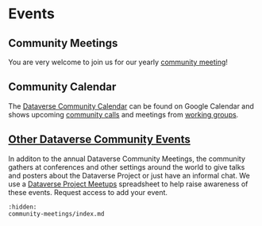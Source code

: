 # Events

## Community Meetings

You are very welcome to join us for our yearly [community meeting](community-meetings/index)!

## Community Calendar

The [Dataverse Community Calendar](https://calendar.google.com/calendar/embed?src=c_udn4tonm401kgjjre4jl4ja0cs%40group.calendar.google.com&ctz=America%2FNew_York) can be found on Google Calendar and shows upcoming [community calls](https://dataverse.org/community-calls) and meetings from [working groups](https://www.gdcc.io/working-groups.html).

## [Other Dataverse Community Events](https://docs.google.com/spreadsheets/d/1EQsrT0A-zBQxN9L8iJBW-7auECWvFW2qu8r-CbWrTEw/edit?usp=sharing)

In additon to the annual Dataverse Community Meetings, the community gathers at conferences and other settings around the world to give talks and posters about the Dataverse Project or just have an informal chat. We use a [Dataverse Project Meetups](https://docs.google.com/spreadsheets/d/1EQsrT0A-zBQxN9L8iJBW-7auECWvFW2qu8r-CbWrTEw/edit?usp=sharing) spreadsheet to help raise awareness of these events. Request access to add your event.

```{toctree}
:hidden:
community-meetings/index.md
```
